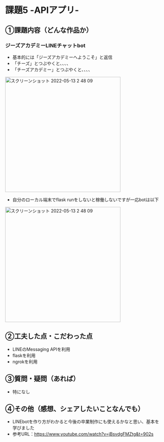 # 課題5 -APIアプリ-

## ①課題内容（どんな作品か）
### ジーズアカデミーLINEチャットbot
- 基本的には「ジーズアカデミーへようこそ」と返信
- 「チーズ」とつぶやくと、、、、  
- 「チーズアカデミー」とつぶやくと、、、、
 
 <img width="371" alt="スクリーンショット 2022-05-13 2 48 09" src="https://user-images.githubusercontent.com/20380565/168137296-5aa7317e-2567-4ed0-a06a-a49a18e219ce.png">

- 自分のローカル端末でflask runをしないと稼働しないですが一応botは以下
<img width="371" alt="スクリーンショット 2022-05-13 2 48 09" src="https://user-images.githubusercontent.com/20380565/168137296-5aa7317e-2567-4ed0-a06a-a49a18e219ce.png">


## ②工夫した点・こだわった点
-  LINEのMessaging APIを利用
-  flaskを利用
-  ngrokを利用

## ③質問・疑問（あれば）
- 特になし

## ④その他（感想、シェアしたいことなんでも）
- LINEbotを作り方がわかると今後の卒業制作にも使えるかなと思い、基本を学びました
- 参考URL：https://www.youtube.com/watch?v=jBsvdgFMZtg&t=902s
